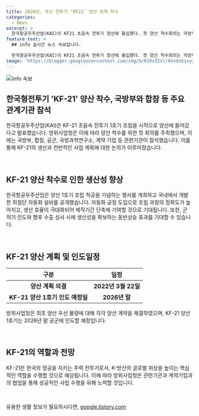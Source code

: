 ```yaml
---
title: 2026년, 국산 전투기 ‘KF21’ 양산 본격 착수
categories:
  - News
excerpt: >
  한국항공우주산업(KAI)이 KF21 초음속 전투기 양산에 돌입했다. 첫 양산 착수회의는 국방부, 합참, 공군, 국방과학연구소 등이 참석한 가운데 열렸다. 이번 회의에서는 자동화 설비를 도입하여 생산 효율을 높이고, 생산기간을 단축하는 계획을 밝혔으며, KF21 양산 1호기는 2026년 말 공군에 인도될 예정이다. 방위사업청은 군 적기 인도와 향후 수출을 통해 생산성을 확보하고, KF21을 주력 전투기로 키워 국방의 위상을 높일 계획이다.
feature_text: >
  ## info 실시간 뉴스 속보입니다.

  한국항공우주산업(KAI)이 KF21 초음속 전투기 양산에 돌입했다. 첫 양산 착수회의는 국방부, 합참, 공군, 국방과학연구소 등이 참석한 가운데 열렸다. 이번 회의에서는 자동화 설비를 도입하여 생산 효율을 높이고, 생산기간을 단축하는 계획을 밝혔으며, KF21 양산 1호기는 2026년 말 공군에 인도될 예정이다. 방위사업청은 군 적기 인도와 향후 수출을 통해 생산성을 확보하고, KF21을 주력 전투기로 키워 국방의 위상을 높일 계획이다.
image: 'https://blogger.googleusercontent.com/img/b/R29vZ2xl/AVvXsEixyZcFfHzMRdzZMjFBmAUKJYCLCGyLL1o632UiGVXcaFdKo_bkvkuCioo0uUKlGfBVcT3P84aROyZIXSBEx3Aw5nCQ3pTgDom1WDC4m8eifvWiAmWEEVb4x6G_l8C0QH225ldMjyaFvpxGEBGNO37VmDTDMHGhJPq73UglMfDca1-0aw/s1600/blogspot.png'
---
```


<p><img src="https://blogger.googleusercontent.com/img/b/R29vZ2xl/AVvXsEixyZcFfHzMRdzZMjFBmAUKJYCLCGyLL1o632UiGVXcaFdKo_bkvkuCioo0uUKlGfBVcT3P84aROyZIXSBEx3Aw5nCQ3pTgDom1WDC4m8eifvWiAmWEEVb4x6G_l8C0QH225ldMjyaFvpxGEBGNO37VmDTDMHGhJPq73UglMfDca1-0aw/s1600/blogspot.png" alt="info 속보" /></p>

<h2 data-ke-size="size26">한국형전투기 'KF-21' 양산 착수, 국방부와 합참 등 주요 관계기관 참석</h2>

<p data-ke-size="size16">한국항공우주산업(KAI)은 KF-21 초음속 전투기 1호기 조립을 시작으로 양산에 들어갔다고 발표했습니다. 방위사업청은 이에 따라 양산 착수를 위한 첫 회의를 주최했으며, 이에는 국방부, 합참, 공군, 국방과학연구소, 계약 기업 등 관련기관이 참석했습니다. 이를 통해 KF-21의 생산과 전반적인 사업 계획에 대한 논의가 이루어졌습니다.</p>

<p data-ke-size="size16">&nbsp;</p>

<h2 data-ke-size="size26">KF-21 양산 착수로 인한 생산성 향상</h2>

<p data-ke-size="size16">한국항공우주산업은 양산 1호기 조립 착공을 기념하는 행사를 개최하고 국내에서 개발한 최첨단 자동화 설비를 공개했습니다. 자동화 공정 도입으로 조립 과정의 정확도가 높아지고, 생산 효율이 극대화되어 제작기간 단축에 기여할 것으로 기대됩니다. 또한, 군 적기 인도와 향후 수출 성사 시에 생산성을 확보하는 동반상승 효과를 기대할 수 있습니다.</p>

<p data-ke-size="size16">&nbsp;</p>

<h2 data-ke-size="size26">KF-21 양산 계획 및 인도일정</h2>

<table>
    <thead>
        <tr>
            <th style="text-align: center;">구분</th>
            <th style="text-align: center;">일정</th>
        </tr>
    </thead>
    <tbody>
        <tr>
            <td style="text-align: center; height: 17px;"><b>양산 계획 의결</b></td>
            <td style="text-align: center; height: 17px;"><b>2022년 3월 22일</b></td>
        </tr>
        <tr>
            <td style="text-align: center; height: 17px;"><b>KF-21 양산 1호기 인도 예정일</b></td>
            <td style="text-align: center; height: 17px;"><b>2026년 말</b></td>
        </tr>
    </tbody>
</table>

<p data-ke-size="size16">방위사업청은 최초 양산 우선 물량에 대해 각각 양산 계약을 체결하였으며, KF-21 양산 1호기는 2026년 말 공군에 인도할 예정입니다.</p>

<p data-ke-size="size16">&nbsp;</p>

<h2 data-ke-size="size26">KF-21의 역할과 전망</h2>

<p data-ke-size="size16">KF-21은 한국의 영공을 지키는 주력 전투기로서, K-방산의 글로벌 위상을 높이는 핵심적인 역할을 수행할 것으로 예상됩니다. 이에 따라 방위사업청은 관련기관과 계약기업과의 협업을 통해 성공적인 사업 수행을 위해 노력할 것입니다.</p>

<p data-ke-size="size16">&nbsp;</p>

<p data-ke-size="size16"></p>
유용한 생활 정보가 필요하시다면, <a href="https://qoogle.tistory.com" rel="dofollow">qoogle.tistory.com</a>


